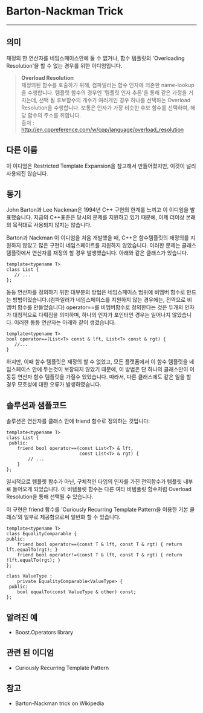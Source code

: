 # Barton-Nackman Trick

---
## 의미
재정의 한 연산자를 네임스페이스안에 둘 수 없거나, 함수 템플릿의 'Overloading Resolution'을 할 수 없는 경우를 위한 이디엄입니다.

> **Overload Resolution**<br>
재정의된 함수를 호출하기 위해, 컴파일러는 함수 인자에 의존한 name-lookup을 수행합니다.
템플릿 함수의 경우엔 '템플릿 인자 추론'을 통해 같은 과정을 거치는데, 선택 될 후보함수의 개수가 여러개인 경우 하나를 선택하는 Overload Resolution을 수행합니다.
보통은 인자가 가장 비슷한 후보 함수를 선택하여, 해당 함수의 주소를 취합니다.<br>
출처 : http://en.cppreference.com/w/cpp/language/overload_resolution

## 다른 이름
이 이디엄은 Restricted Template Expansion을 참고해서 만들어졌지만, 이것이 널리 사용되진 않습니다.

## 동기
John Barton과 Lee Nackman은 1994년 C++ 구현의 한계를 느끼고 이 이디엄을 발표했습니다.
지금의 C++표준은 당시의 문제를 지원하고 있기 때문에, 이제 더이상 본래의 목적대로 사용되지 않지는 않습니다.

Barton과 Nackman 이 이디엄을 처음 개발했을 때, C++은 함수템플릿의 재정의를 지원하지 않았고 많은 구현이 네임스페이르를 지원하지 않았습니다.
이러한 문제는 클래스 템플릿에서 연산자를 재정의 할 경우 발생했습니다.
아래와 같은 클래스가 있습니다.

```
template<typename T>
class List {
   // ...
};
```

동등 연산자를 정의하기 위한 대부분의 방법은 네임스페이스 범위에 비멤버 함수로 만드는 방법이었습니다.(컴파일러가 네임스페이스를 지원하지 않는 경우에는, 전역으로 비멤버 함수를 만들었습니다)
operator==를 비멤버함수로 정의한다는 것은 두개의 인자가 대칭적으로 다뤄짐을 의미하며, 하나의 인자가 포인터인 경우는 일어나지 않았습니다.
이러한 동등 연산자는 아래와 같이 생겼습니다.

```
template<typename T>
bool operator==(List<T> const & lft, List<T> const & rgt) {
   //...
}
```

하지만, 이때 함수 템플릿은 재정의 할 수 없었고, 모든 플랫폼에서 이 함수 템플릿을 네임스페이스 안에 두는것이 보장되지 않았기 때문에, 이 방법은 단 하나의 클래스만이 이 동등 연산자 함수 템플릿을 가질수 있었습니다.
따라서, 다른 클래스에도 같은 일을 할 경우 모호성에 대한 오류가 발생하였습니다.

## 솔루션과 샘플코드
솔루션은 연산자를 클래스 안에 friend 함수로 정의하는 것입니다:

```
template<typename T>
class List {
 public:
    friend bool operator==(const List<T> & lft,
                           const List<T> & rgt) {
        // ...
    }
};
```

일시적으로 템플릿 함수가 아닌, 구체적인 타입의 인자를 가진 전역함수가 템플릿 내부로 들어오게 되었습니다.
이 비템플릿 함수는 다른 여타 비템플릿 함수처럼 Overload Resolution을 통해 선택될 수 있습니다.<br>

이 구현은 friend 함수를 'Curiously Recurring Template Pattern을 이용한 기본 클래스'의 일부로 제공함으로써 일반화 할 수 있습니다.

```
template<typename T>
class EqualityComparable {
public:
    friend bool operator==(const T & lft, const T & rgt) { return lft.equalTo(rgt); }
    friend bool operator!=(const T & lft, const T & rgt) { return !lft.equalTo(rgt); }
};

class ValueType :
    private EqualityComparable<ValueType> {
 public:
    bool equalTo(const ValueType & other) const;
};
```

## 알려진 예
- Boost.Operators library

## 관련 된 이디엄
- Curiously Recurring Template Pattern

## 참고
- Barton-Nackman trick on Wikipedia
